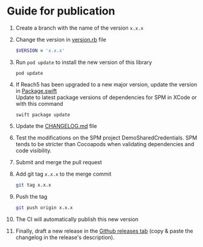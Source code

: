 # Guide for publication

1. Create a branch with the name of the version `x.x.x`

2. Change the version in [version.rb](version.rb) file
    ```ruby
    $VERSION = 'x.x.x'
    ```

3. Run `pod update` to install the new version of this library
    ```shell
    pod update
    ```
4. If Reach5 has been upgraded to a new major version, update the version in [Package.swift](Package.swift) <br>
Update to latest package versions of dependencies for SPM in XCode or with this command
    ```shell
    swift package update
    ```

5. Update the [CHANGELOG.md](CHANGELOG.md) file

6. Test the modifications on the SPM project DemoSharedCredentials. SPM tends to be stricter than Cocoapods when validating dependencies and code visibility.

7. Submit and merge the pull request

8. Add git tag `x.x.x` to the merge commit
    ```sh
    git tag x.x.x
    ```

9. Push the tag
    ```sh
    git push origin x.x.x
    ```

10. The CI will automatically publish this new version

11. Finally, draft a new release in the [Github releases tab](https://github.com/ReachFive/reachfive-ios-google/releases) (copy & paste the changelog in the release's description).
